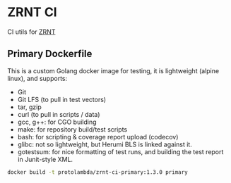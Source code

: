 # ZRNT CI

CI utils for [ZRNT](https://github.com/protolambda/zrnt)

## Primary Dockerfile

This is a custom Golang docker image for testing,
 it is lightweight (alpine linux), and supports:
- Git
- Git LFS (to pull in test vectors)
- tar, gzip
- curl (to pull in scripts / data)
- gcc, g++: for CGO building
- make: for repository build/test scripts
- bash: for scripting & coverage report upload (codecov)
- glibc: not so lightweight, but Herumi BLS is linked against it.
- gotestsum: for nice formatting of test runs,
 and building the test report in Junit-style XML.

```bash
docker build -t protolambda/zrnt-ci-primary:1.3.0 primary
```
